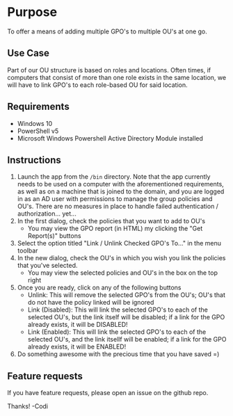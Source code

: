 # Purpose

To offer a means of adding multiple GPO's to multiple OU's at one go. 

## Use Case

Part of our OU
structure is based on roles and locations. Often times, if computers that consist
of more than one role exists in the same location, we will have to link GPO's to
each role-based OU for said location.

## Requirements

- Windows 10
- PowerShell v5
- Microsoft Windows Powershell Active Directory Module installed

## Instructions

1. Launch the app from the `/bin` directory. Note that the app currently needs to be used on a computer
with the aforementioned requirements, as well as on a machine that is joined to the domain, and you
are logged in as an AD user with permissions to manage the group policies and OU's. There are no
measures in place to handle failed authentication / authorization... yet...
1. In the first dialog, check the policies that you want to add to OU's
	- You may view the GPO report (in HTML) my clicking the "Get Report(s)" buttons
1. Select the option titled "Link / Unlink Checked GPO's To..." in the menu toolbar
1. In the new dialog, check the OU's in which you wish you link the policies that you've selected.
	- You may view the selected policies and OU's in the box on the top right
1. Once you are ready, click on any of the following buttons
	- Unlink: This will remove the selected GPO's from the OU's; OU's that do not have the
	policy linked will be ignored
	- Link (Disabled): This will link the selected GPO's to each of the selected OU's, but the
	link itself will be disabled; if a link for the GPO already exists, it will be DISABLED!
	- Link (Enabled): This will link the selected GPO's to each of the selected OU's, and the
	link itsellf will be enabled; if a link for the GPO already exists, it will be ENABLED!
1. Do something awesome with the precious time that you have saved =)

## Feature requests

If you have feature requests, please open an issue on the github repo.

Thanks!
-Codi